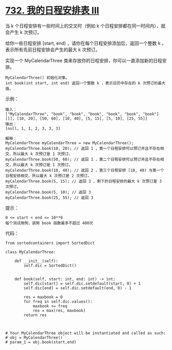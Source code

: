 # [732. 我的日程安排表 III](https://leetcode.cn/problems/my-calendar-iii/)

当 k 个日程安排有一些时间上的交叉时（例如 k 个日程安排都在同一时间内），就会产生 k 次预订。

给你一些日程安排 [start, end) ，请你在每个日程安排添加后，返回一个整数 k ，表示所有先前日程安排会产生的最大 k 次预订。

实现一个 MyCalendarThree 类来存放你的日程安排，你可以一直添加新的日程安排。
```
MyCalendarThree() 初始化对象。
int book(int start, int end) 返回一个整数 k ，表示日历中存在的 k 次预订的最大值。
```

示例：
```
输入：
["MyCalendarThree", "book", "book", "book", "book", "book", "book"]
[[], [10, 20], [50, 60], [10, 40], [5, 15], [5, 10], [25, 55]]
输出：
[null, 1, 1, 2, 3, 3, 3]

解释：
MyCalendarThree myCalendarThree = new MyCalendarThree();
myCalendarThree.book(10, 20); // 返回 1 ，第一个日程安排可以预订并且不存在相交，所以最大 k 次预订是 1 次预订。
myCalendarThree.book(50, 60); // 返回 1 ，第二个日程安排可以预订并且不存在相交，所以最大 k 次预订是 1 次预订。
myCalendarThree.book(10, 40); // 返回 2 ，第三个日程安排 [10, 40) 与第一个日程安排相交，所以最大 k 次预订是 2 次预订。
myCalendarThree.book(5, 15); // 返回 3 ，剩下的日程安排的最大 k 次预订是 3 次预订。
myCalendarThree.book(5, 10); // 返回 3
myCalendarThree.book(25, 55); // 返回 3
```

提示：
```
0 <= start < end <= 10**9
每个测试用例，调用 book 函数最多不超过 400次
```

代码：
```python3
from sortedcontainers import SortedDict

class MyCalendarThree:

    def __init__(self):
        self.dic = SortedDict()


    def book(self, start: int, end: int) -> int:
        self.dic[start] = self.dic.setdefault(start, 0) + 1
        self.dic[end] = self.dic.setdefault(end, 0) - 1

        res = maxbook = 0
        for freq in self.dic.values():
            maxbook += freq
            res = max(res, maxbook)
        return res



# Your MyCalendarThree object will be instantiated and called as such:
# obj = MyCalendarThree()
# param_1 = obj.book(start,end)
```